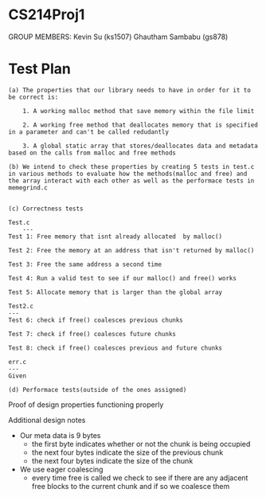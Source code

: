 # CS214Proj1

GROUP MEMBERS: Kevin Su (ks1507)
               Ghautham Sambabu (gs878)

# Test Plan
    (a) The properties that our library needs to have in order for it to be correct is:
        
        1. A working malloc method that save memory within the file limit
        
        2. A working free method that deallocates memory that is specified in a parameter and can't be called redudantly
        
        3. A global static array that stores/deallocates data and metadata based on the calls from malloc and free methods
    
    (b) We intend to check these properties by creating 5 tests in test.c in various methods to evaluate how the methods(malloc and free) and the array interact with each other as well as the performace tests in memegrind.c
    
    
    (c)	Correctness tests
	
	Test.c
        ---
	Test 1: Free memory that isnt already allocated  by malloc()

	Test 2: Free the memory at an address that isn't returned by malloc()
	
	Test 3: Free the same address a second time
	
	Test 4: Run a valid test to see if our malloc() and free() works
	
	Test 5: Allocate memory that is larger than the global array
	
	Test2.c
	---
	Test 6: check if free() coalesces previous chunks
	
	Test 7: check if free() coalesces future chunks
	
	Test 8: check if free() coalesces previous and future chunks
	
	err.c
	---
	Given 
    
    (d) Performace tests(outside of the ones assigned)

Proof of design properties functioning properly

Additional design notes
- Our meta data is 9 bytes
	- the first byte indicates whether or not the chunk is being occupied 
	- the next four bytes indicate the size of the previous chunk
	- the next four bytes indicate the size of the chunk
- We use eager coalescing
	- every time free is called we check to see if there are any adjacent free blocks to the current chunk and if so we coalesce them
